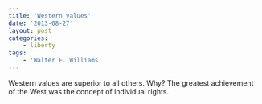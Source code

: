 ```yaml
---
title: 'Western values'
date: '2013-08-27'
layout: post
categories:
    - liberty
tags:
    - 'Walter E. Williams'
---
```


Western values are superior to all others. Why? The greatest achievement of the West was the concept of individual rights.